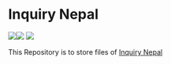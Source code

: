 # Inquiry Nepal
<img src="https://img.shields.io/badge/total%20listings-53659-informational"><img src="https://img.shields.io/badge/vulnerabilities-0-brightgreen"> <img src="https://img.shields.io/badge/w3c-validated-brightgreen">

This Repository is to store files of <a href="https://inquirynepal.com">Inquiry Nepal</a>

